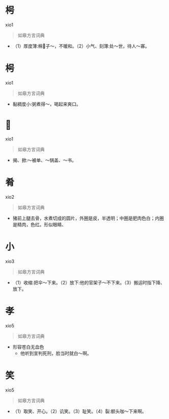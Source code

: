 # 枵
xio1
> 如皋方言词典
- （1）厚度薄:棉𧘸子～，不暖和。（2）小气、刻薄:处～世，待人～寡。

# 枵
xio1
> 如皋方言词典
- 黏稠度小:粥煮得～，喝起来爽口。

# 𢳚
xio1
> 如皋方言词典
- 揭、掀:～被单、～锅盖、～书。

# 肴
xio2
> 如皋方言词典
- 猪前上腿去骨，水煮切成的圆片，外圈是皮，半透明；中圈是肥肉色白；内圈是精肉，色红。形似眼睛、

# 小
xio3
> 如皋方言词典
- （1）收缩:把伞～下来。（2）放下:他的官架子～不下来。（3）搬运时指下降、放下。

# 孝
xio5
> 如皋方言词典
- 形容苍白无血色
  - 他听到宣判死刑，脸当时就白～啊。

# 笑
xio5
> 如皋方言词典
- （1）取笑、开心。（2）讥笑。（3）耻笑。（4）裂:额头咖～下来啊。
